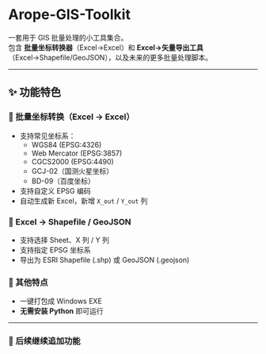 # Arope-GIS-Toolkit

一套用于 GIS 批量处理的小工具集合。  
包含 **批量坐标转换器**（Excel→Excel）和 **Excel→矢量导出工具**（Excel→Shapefile/GeoJSON），以及未来的更多批量处理脚本。

---

## ✨ 功能特色

### 🔹 批量坐标转换（Excel → Excel）
- 支持常见坐标系：  
  - WGS84 (EPSG:4326)  
  - Web Mercator (EPSG:3857)  
  - CGCS2000 (EPSG:4490)  
  - GCJ-02（国测火星坐标）  
  - BD-09（百度坐标）  
- 支持自定义 EPSG 编码  
- 自动生成新 Excel，新增 `X_out` / `Y_out` 列  

### 🔹 Excel → Shapefile / GeoJSON
- 支持选择 Sheet、X 列 / Y 列  
- 支持指定 EPSG 坐标系  
- 导出为 ESRI Shapefile (.shp) 或 GeoJSON (.geojson)  

### 🔹 其他特点
- 一键打包成 Windows EXE  
- **无需安装 Python** 即可运行  

---
### 🔹 后续继续追加功能
